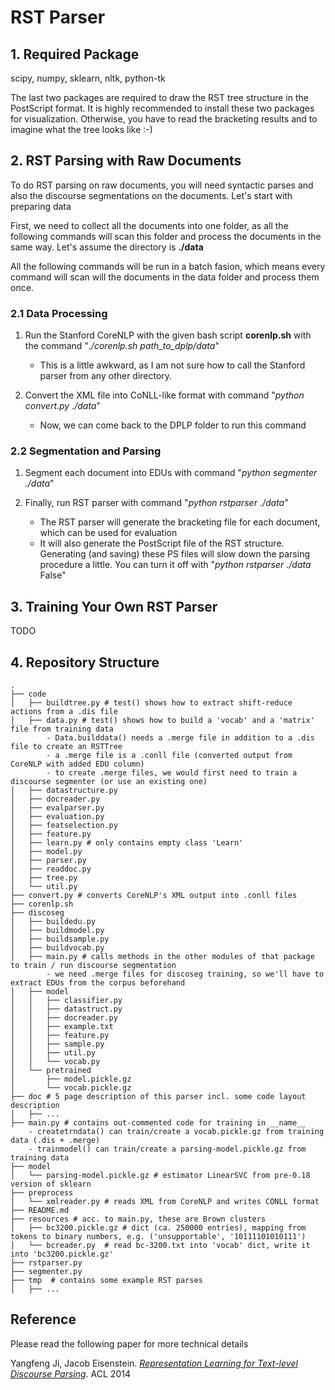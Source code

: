 # RST Parser #

## 1. Required Package ##

scipy, numpy, sklearn, nltk, python-tk 

The last two packages are required to draw the RST tree structure in the PostScript format. It is highly recommended to install these two packages for visualization. Otherwise, you have to read the bracketing results and to imagine what the tree looks like :-)

## 2. RST Parsing with Raw Documents ##

To do RST parsing on raw documents, you will need syntactic parses and also the discourse segmentations on the documents. Let's start with preparing data

First, we need to collect all the documents into one folder, as all the following commands will scan this folder and process the documents in the same way. Let's assume the directory is **./data**

All the following commands will be run in a batch fasion, which means every command will scan will the documents in the data folder and process them once.

### 2.1 Data Processing ###

1. Run the Stanford CoreNLP with the given bash script **corenlp.sh** with the command "*./corenlp.sh path_to_dplp/data*"
    - This is a little awkward, as I am not sure how to call the Stanford parser from any other directory.

2. Convert the XML file into CoNLL-like format with command "*python convert.py ./data*"
    - Now, we can come back to the DPLP folder to run this command

### 2.2 Segmentation and Parsing ###

1. Segment each document into EDUs with command "*python segmenter ./data*"

2. Finally, run RST parser with command "*python rstparser ./data*"
    - The RST parser will generate the bracketing file for each document, which can be used for evaluation
    - It will also generate the PostScript file of the RST structure. Generating (and saving) these PS files will slow down the parsing procedure a little. You can turn it off with "*python rstparser ./data* False"


## 3. Training Your Own RST Parser ##

TODO

## 4. Repository Structure

```
.
├── code
│   ├── buildtree.py # test() shows how to extract shift-reduce actions from a .dis file
│   ├── data.py # test() shows how to build a 'vocab' and a 'matrix' file from training data
        - Data.builddata() needs a .merge file in addition to a .dis file to create an RSTTree
        - a .merge file is a .conll file (converted output from CoreNLP with added EDU column)
        - to create .merge files, we would first need to train a discourse segmenter (or use an existing one)
│   ├── datastructure.py
│   ├── docreader.py
│   ├── evalparser.py
│   ├── evaluation.py
│   ├── featselection.py
│   ├── feature.py
│   ├── learn.py # only contains empty class 'Learn'
│   ├── model.py
│   ├── parser.py
│   ├── readdoc.py
│   ├── tree.py
│   └── util.py
├── convert.py # converts CoreNLP's XML output into .conll files
├── corenlp.sh
├── discoseg
│   ├── buildedu.py
│   ├── buildmodel.py
│   ├── buildsample.py
│   ├── buildvocab.py
│   ├── main.py # calls methods in the other modules of that package to train / run discourse segmentation
        - we need .merge files for discoseg training, so we'll have to extract EDUs from the corpus beforehand
│   ├── model
│   │   ├── classifier.py
│   │   ├── datastruct.py
│   │   ├── docreader.py
│   │   ├── example.txt
│   │   ├── feature.py
│   │   ├── sample.py
│   │   ├── util.py
│   │   └── vocab.py
│   └── pretrained
│       ├── model.pickle.gz
│       └── vocab.pickle.gz
├── doc # 5 page description of this parser incl. some code layout description
│   ├── ...
├── main.py # contains out-commented code for training in __name__
    - createtrndata() can train/create a vocab.pickle.gz from training data (.dis + .merge)
    - trainmodel() can train/create a parsing-model.pickle.gz from training data
├── model
│   └── parsing-model.pickle.gz # estimator LinearSVC from pre-0.18 version of sklearn
├── preprocess
│   └── xmlreader.py # reads XML from CoreNLP and writes CONLL format
├── README.md
├── resources # acc. to main.py, these are Brown clusters
│   ├── bc3200.pickle.gz # dict (ca. 250000 entries), mapping from tokens to binary numbers, e.g. ('unsupportable', '10111101010111')
│   └── bcreader.py  # read bc-3200.txt into 'vocab' dict, write it into 'bc3200.pickle.gz'
├── rstparser.py
├── segmenter.py
├── tmp  # contains some example RST parses
│   ├── ...
```

## Reference ##

Please read the following paper for more technical details

Yangfeng Ji, Jacob Eisenstein. *[Representation Learning for Text-level Discourse Parsing](http://jiyfeng.github.io/papers/ji-acl-2014.pdf)*. ACL 2014
